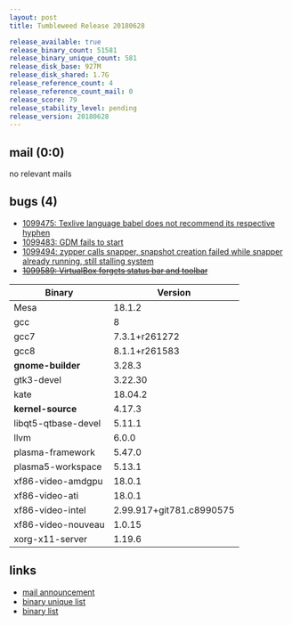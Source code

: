 ```yaml
---
layout: post
title: Tumbleweed Release 20180628

release_available: true
release_binary_count: 51581
release_binary_unique_count: 581
release_disk_base: 927M
release_disk_shared: 1.7G
release_reference_count: 4
release_reference_count_mail: 0
release_score: 79
release_stability_level: pending
release_version: 20180628
---
```


## mail (0:0)

no relevant mails

## bugs (4)

<!--more-->

- [1099475: Texlive language babel does not recommend its respective hyphen](https://bugzilla.opensuse.org/show_bug.cgi?id=1099475)
- [1099483: GDM fails to start](https://bugzilla.opensuse.org/show_bug.cgi?id=1099483)
- [1099494: zypper calls snapper, snapshot creation failed while snapper already running, still stalling system](https://bugzilla.opensuse.org/show_bug.cgi?id=1099494)
- ~~[1099589: VirtualBox forgets status bar and toolbar](https://bugzilla.opensuse.org/show_bug.cgi?id=1099589)~~

Binary | Version
--- | ---
Mesa | 18.1.2
gcc | 8
gcc7 | 7.3.1+r261272
gcc8 | 8.1.1+r261583
**gnome-builder** | 3.28.3
gtk3-devel | 3.22.30
kate | 18.04.2
**kernel-source** | 4.17.3
libqt5-qtbase-devel | 5.11.1
llvm | 6.0.0
plasma-framework | 5.47.0
plasma5-workspace | 5.13.1
xf86-video-amdgpu | 18.0.1
xf86-video-ati | 18.0.1
xf86-video-intel | 2.99.917+git781.c8990575
xf86-video-nouveau | 1.0.15
xorg-x11-server | 1.19.6

## links

- [mail announcement](https://lists.opensuse.org/opensuse-factory/2018-06/msg00367.html)
- [binary unique list](http://download.tumbleweed.boombatower.com/20180628/rpm.unique.list)
- [binary list](http://download.tumbleweed.boombatower.com/20180628/rpm.list)
